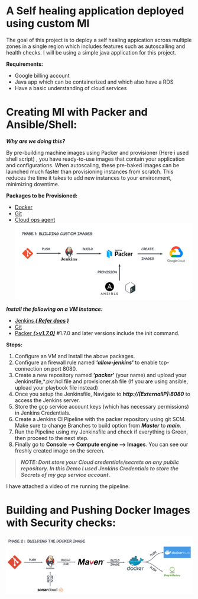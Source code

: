 # A Self healing application deployed using custom MI
The goal of this project is to deploy a self healing appication across multiple zones in a single region which includes features such as autoscalling and health checks. I will be using a simple java application for this project.
  
**Requirements:**
+ Google billing account
+ Java app which can be containerized and which also have a RDS
+ Have a basic understanding of cloud services

# Creating MI with Packer and Ansible/Shell:

***Why are we doing this?***

By pre-building machine images using Packer and provisioner (Here i used shell script) , you have ready-to-use images that contain your application and configurations. When autoscaling, these pre-baked images can be launched much faster than provisioning instances from scratch. This reduces the time it takes to add new instances to your environment, minimizing downtime.

**Packages to be Provisioned:**
+  [Docker](https://docs.docker.com/get-docker/)
+  [Git](https://git-scm.com/downloads)
+  [Cloud ops agent](https://cloud.google.com/stackdriver/docs/solutions/agents/ops-agent)
![phase_1](images/phase_1.png)

***Install the following on a VM Instance:***
+ [Jenkins ***( Refer docs )***](https://www.jenkins.io/download/)
+ [Git](https://git-scm.com/downloads)
+ [Packer ***(>v1.7.0)***](https://www.packer.io/) #1.7.0 and later versions include the init command.

**Steps:**
1. Configure an VM and Install the above packages.
2. Configure an firewall rule named ***'allow-jenkins'*** to enable tcp-connection on port 8080.
3. Create a new repository named ***'packer'*** (your name) and upload your Jenkinsfile,*.pkr.hcl file and provisioner.sh file (If you are using ansible, upload your playbook file instead) 
4. Once you setup the Jenkinsfile, Navigate to ***http://[ExternalIP]:8080*** to access the Jenkins server.
5. Store the gcp service account keys (which has necessary permissions) in Jenkins Credentials.
6. Create a Jenkins CI Pipeline with the packer repository using git SCM. Make sure to change Branches to build option from ***Master*** to ***main***.
7. Run the Pipeline using my Jenkinsfile and check if everything is Green, then proceed to the next step.
8. Finally go to **Console --> Compute engine --> Images**. You can see our freshly created image on the screen. 

 
> ***NOTE: Dont store your Cloud credentials/secrets on any public repository. In this Demo I used Jenkins Credentials to store the Secrets of my gcp service account.***

I have attached a video of me running the pipeline.

# Building and Pushing Docker Images with Security checks:
![phase_2](images/phase_2.png)
